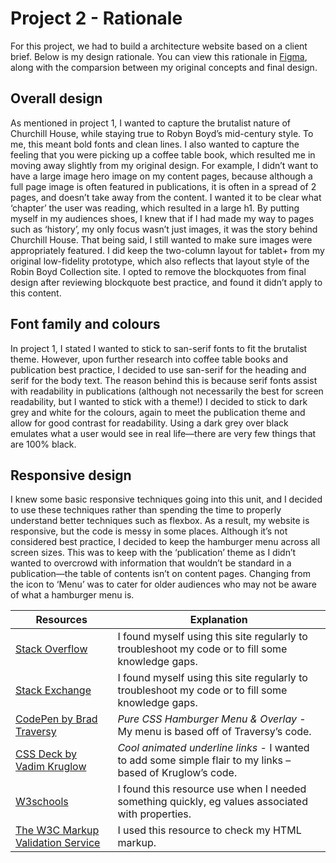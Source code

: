 # Project 2 - Rationale
For this project, we had to build a architecture website based on a client brief. Below is my design rationale.
You can view this rationale in [Figma](https://www.figma.com/proto/az6OQVbsbGhmmVAmjZ5EcY/Front-end-web-design?node-id=109%3A502&viewport=-8591%2C-2221%2C0.2639991343021393&scaling=min-zoom), along with the comparsion between my original concepts and final design.
## Overall design
As mentioned in project 1, I wanted to capture the brutalist nature of Churchill House, while staying true to Robyn Boyd’s mid-century style. To me, this meant bold fonts and clean lines. I also wanted to capture the feeling that you were picking up a coffee table book, which resulted me in moving away slightly from my original design.
For example, I didn’t want to have a large image hero image on my content pages, because although a full page image is often featured in publications, it is often in a spread of 2 pages, and doesn’t take away from the content. I wanted it to be clear what ‘chapter’ the user was reading, which resulted in a large h1. By putting myself in my audiences shoes, I knew that if I had made my way to pages such as ‘history’, my only focus wasn’t just images, it was the story behind Churchill House. That being said, I still wanted to make sure images were appropriately featured.
I did keep the two-column layout for tablet+ from my original low-fidelity prototype, which also reflects that layout style of the Robin Boyd Collection site. I opted to remove the blockquotes from final design after reviewing blockquote best practice, and found it didn’t apply to this content.

## Font family and colours
In project 1, I stated I wanted to stick to san-serif fonts to fit the brutalist theme. However, upon further research into coffee table books and publication best practice, I decided to use san-serif for the heading and serif for the body text. The reason behind this is because serif fonts assist with readability in publications (although not necessarily the best for screen readability, but I wanted to stick with a theme!)
I decided to stick to dark grey and white for the colours, again to meet the publication theme and allow for good contrast for readability. Using a dark grey over black emulates what a user would see in real life—there are very few things that are 100% black.

## Responsive design
I knew some basic responsive techniques going into this unit, and I decided to use these techniques rather than spending the time to properly understand better techniques such as flexbox. As a result, my website is responsive, but the code is messy in some places.
Although it’s not considered best practice, I decided to keep the hamburger menu across all screen sizes. This was to keep with the ‘publication’ theme as I didn’t wanted to overcrowd with information that wouldn’t be standard in a publication—the table of contents isn’t on content pages. Changing from the icon to ‘Menu’ was to cater for older audiences who may not be aware of what a hamburger menu is.

| Resources | Explanation |
|-----------|-------------|
|[Stack Overflow](https://stackoverflow.com/)|I found myself using this site regularly to troubleshoot my code or to fill some knowledge gaps.|
|[Stack Exchange](https://stackexchange.com/)|I found myself using this site regularly to troubleshoot my code or to fill some knowledge gaps.|
|[CodePen by Brad Traversy](https://codepen.io/bradtraversy/pen/vMGBjQ)|*Pure CSS Hamburger Menu & Overlay* - My menu is based off of Traversy’s code.|
|[CSS Deck by Vadim Kruglow](https://cssdeck.com/labs/cool-and-easy-animated-underline-links)|*Cool animated underline links* - I wanted to add some simple flair to my links – based of Kruglow’s code.|
|[W3schools](https://www.w3schools.com/)|I found this resource use when I needed something quickly, eg values associated with properties.|
|[The W3C Markup Validation Service](https://validator.w3.org/)|I used this resource to check my HTML markup.

